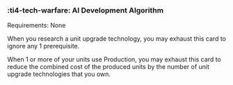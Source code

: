 ### :ti4-tech-warfare: **AI Development Algorithm**

Requirements: None

When you research a unit upgrade technology, you may exhaust this card to ignore any 1 prerequisite.

When 1 or more of your units use Production, you may exhaust this card to reduce the combined cost of the produced units by the number of unit upgrade technologies that you own.
